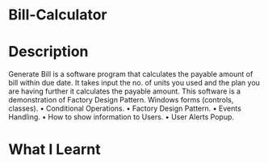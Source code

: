 # Bill-Calculator

# Description
Generate Bill is a software program that calculates the payable amount of bill within due date. It takes input the no. of units you used and the plan you are having further it calculates the payable amount. This software is a demonstration of Factory Design Pattern.
Windows forms (controls, classes).
•	Conditional Operations.
•	Factory Design Pattern.
•	Events Handling.
•	How to show information to Users.
•	User Alerts Popup.

# What I Learnt
